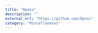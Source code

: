 ```yaml
---
title: "0poss"
description: ""
external_url: "https://github.com/0poss"
category: "Miscellaneous"
---
```

